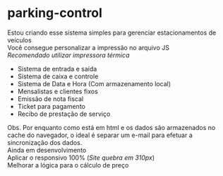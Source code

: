 # parking-control

Estou criando esse sistema simples para gerenciar estacionamentos de veículos <br> Você consegue personalizar a impressão no arquivo JS <br> *Recomendado utilizar impressora térmica*

- Sistema de entrada e saída
- Sistema de caixa e controle
- Sistema de Data e Hora (Com armazenamento local)
- Mensalistas e clientes fixos
- Emissão de nota fiscal
- Ticket para pagamento
- Recibo de prestação de serviço

Obs. Por enquanto como está em html e os dados são armazenados no cache do navegador, o ideal é separar um e-mail para efetuar a sincronização dos dados. <br> Ainda em desenvolvimento <br> Aplicar o responsivo 100% (*Site quebra em 310px*) <br> Melhorar a lógica para o cálculo de preço
